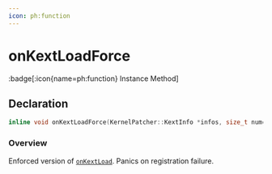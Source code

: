 ```yaml
---
icon: ph:function
---
```


# onKextLoadForce

:badge[:icon{name=ph:function} Instance Method]

## Declaration

```cpp
inline void onKextLoadForce(KernelPatcher::KextInfo *infos, size_t num=1, t_kextLoaded callback=nullptr, void *user=nullptr);
```

### Overview

Enforced version of [`onKextLoad`](/lilu-docs/kern_api.hpp/liluapi/onkextload). Panics on registration failure.
